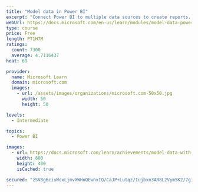 ```yaml
---
title: "Model data in Power BI"
excerpt: "Connect Power BI to multiple data sources to create reports. Define the relationship between your data sources."
webUrl: https://docs.microsoft.com/en-us/learn/modules/model-data-power-bi/
type: course
price: Free
length: PT1H7M
ratings:
  count: 7300
  average: 4.7116437
heat: 69

provider:
  name: Microsoft Learn
  domain: microsoft.com
  images:
    - url: /assets/images/organizations/microsoft.com-50x50.jpg
      width: 50
      height: 50

levels:
  - Intermediate

topics:
  - Power BI

images:
  - url: https://docs.microsoft.com/learn/achievements/model-data-with-power-bi-desktop-social.png
    width: 800
    height: 400
    isCached: true

secured: "zSV8g6cixWcxLjmvXWHoQEwnxIQ/CaJP+Lutqz/Iujbxn3AR8L2Vym5K2/7giwGPH5DG9+/Tob62+ozjKrOxODcBy+2EaA0oWp5xmmuv5tlZ5TFxr7wqi8s7kuA19GRUwHA1+APlXOm+yxiSEXVv5X1GLQT1Tu7x+nSjQUvfRH5ubOH4etwYlGG8ly3e5hm7v2ulnsA8DjrloQf6BBrvZ8KmTT60HqkjxjJpUk1vfGzXn78saneyXs06e1gr4RTQITVmms7HZP0yQqxHB0gVHOmtiwUH6uNFJUkSGNykaQR8//BHo2Ba5PK1RIkXkmM/YLNQ6fvEH0z5OCa7erZkGdKtwTI7CtBxvMHcVT6WfJwRP71p6ZJ/RHgvnHisS6S39fan57MGIRu9jb9Ve5TRv8q1NaHqzaExYv/JQk1GSx0=;4nFmyy+uZuusVDjhy+vuzA=="
---
```


